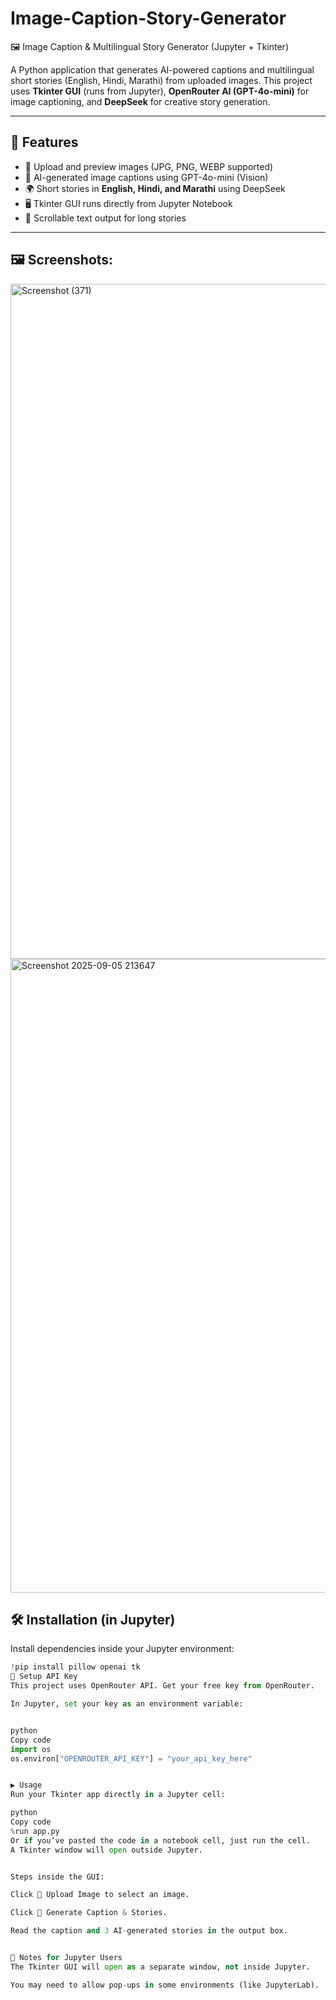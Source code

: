 # Image-Caption-Story-Generator
🖼️ Image Caption & Multilingual Story Generator (Jupyter + Tkinter) 
 
 A Python application that generates AI-powered captions and multilingual short stories (English, Hindi, Marathi) from uploaded images.
 This project uses **Tkinter GUI** (runs from Jupyter), **OpenRouter AI (GPT-4o-mini)** for image captioning, and **DeepSeek** for creative story generation.  

---

## 🚀 Features
- 📂 Upload and preview images (JPG, PNG, WEBP supported)  
- 📝 AI-generated image captions using GPT-4o-mini (Vision)  
- 🌍 Short stories in **English, Hindi, and Marathi** using DeepSeek  
- 🖥️ Tkinter GUI runs directly from Jupyter Notebook  
- 📜 Scrollable text output for long stories  

---


## 🖼️ Screenshots:


<img width="1920" height="1080" alt="Screenshot (371)" src="https://github.com/user-attachments/assets/926a1900-0592-4141-bccb-d9282c397811" />




<img width="1919" height="1014" alt="Screenshot 2025-09-05 213647" src="https://github.com/user-attachments/assets/12cb7b5c-850b-44ad-88b8-cddfbe2db0a5" />






## 🛠️ Installation (in Jupyter)

Install dependencies inside your Jupyter environment:


```python
!pip install pillow openai tk
🔑 Setup API Key
This project uses OpenRouter API. Get your free key from OpenRouter.

In Jupyter, set your key as an environment variable:


python
Copy code
import os
os.environ["OPENROUTER_API_KEY"] = "your_api_key_here"


▶️ Usage
Run your Tkinter app directly in a Jupyter cell:

python
Copy code
%run app.py
Or if you’ve pasted the code in a notebook cell, just run the cell.
A Tkinter window will open outside Jupyter.


Steps inside the GUI:

Click 📂 Upload Image to select an image.

Click 🚀 Generate Caption & Stories.

Read the caption and 3 AI-generated stories in the output box.


📌 Notes for Jupyter Users
The Tkinter GUI will open as a separate window, not inside Jupyter.

You may need to allow pop-ups in some environments (like JupyterLab).




